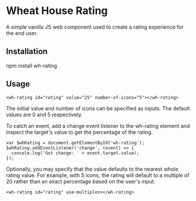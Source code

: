 # Wheat House Rating

A simple vanilla JS web component used to create a rating experience for the end user.

## Installation

npm install wh-rating

## Usage

```
<wh-rating id="rating" value="25" number-of-icons="5"></wh-rating>
```

The initial value and number of icons can be specified as inputs. The default values are 0 and 5 respectively.

To catch an event, add a change event listener to the wh-rating element and inspect the target's value to get the percentage of the rating.

```
var $whRating = document.getElementById('wh-rating');
$whRating.addEventListener('change', (event) => {        
  console.log('Got change: ' + event.target.value);
});
```

Optionally, you may specify that the value defaults to the nearest whole rating value. For example, with 5 icons, the rating will default to a multiple of 20 rather than an exact percentage based on the user's input.

```
<wh-rating id="rating" use-multiples></wh-rating>
```
